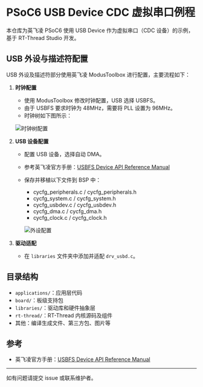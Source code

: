# PSoC6 USB Device CDC 虚拟串口例程

本仓库为英飞凌 PSoC6 使用 USB Device 作为虚拟串口（CDC 设备）的示例，基于 RT-Thread Studio 开发。

## USB 外设与描述符配置

USB 外设及描述符部分使用英飞凌 ModusToolbox 进行配置，主要流程如下：

1. **时钟配置**
   - 使用 ModusToolbox 修改时钟配置，USB 选择 USBFS。
   - 由于 USBFS 要求时钟为 48MHz，需要将 PLL 设置为 96MHz。
   - 时钟树如下图所示：

   ![时钟树配置]([pictures\时钟树.png](https://github.com/Passionate0424/PSoC6_USBD_CDC/blob/main/pictures/%E5%A4%96%E8%AE%BE%E9%85%8D%E7%BD%AE.png))

2. **USB 设备配置**
   - 配置 USB 设备，选择自动 DMA。
   - 参考英飞凌官方手册：[USBFS Device API Reference Manual](https://infineon.github.io/usbdev/usbfs_dev_api_reference_manual/html/index.html)
   - 保存并移植以下文件到 BSP 中：
     - cycfg_peripherals.c / cycfg_peripherals.h
     - cycfg_system.c / cycfg_system.h
     - cycfg_usbdev.c / cycfg_usbdev.h
     - cycfg_dma.c / cycfg_dma.h
     - cycfg_clock.c / cycfg_clock.h
     
     ![外设配置]([pictures\外设配置.png](https://github.com/Passionate0424/PSoC6_USBD_CDC/blob/main/pictures/%E6%97%B6%E9%92%9F%E6%A0%91.png))

3. **驱动适配**
   - 在 `libraries` 文件夹中添加并适配 `drv_usbd.c`。

## 目录结构

- `applications/`：应用层代码
- `board/`：板级支持包
- `libraries/`：驱动库和硬件抽象层
- `rt-thread/`：RT-Thread 内核源码及组件
- 其他：编译生成文件、第三方包、图片等

## 参考
- 英飞凌官方手册：[USBFS Device API Reference Manual](https://infineon.github.io/usbdev/usbfs_dev_api_reference_manual/html/index.html)

---

如有问题请提交 issue 或联系维护者。
